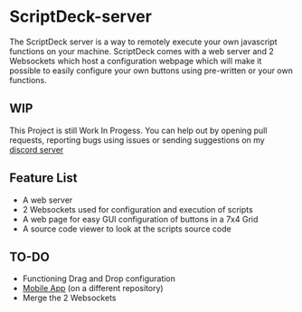 # ScriptDeck-server
The ScriptDeck server is a way to remotely execute your own javascript functions on your machine. ScriptDeck comes with a web server and 2 Websockets which host a configuration webpage which will make it possible to easily configure your own buttons using pre-written or your own functions.

## WIP
This Project is still Work In Progess. You can help out by opening pull requests, reporting bugs using issues or sending suggestions on my [discord server](https://discord.gg/gTwuaHW)

## Feature List
- A web server
- 2 Websockets used for configuration and execution of scripts
- A web page for easy GUI configuration of buttons in a 7x4 Grid
- A source code viewer to look at the scripts source code

## TO-DO
- Functioning Drag and Drop configuration
- [Mobile App](https://github.com/PhoenixGames-Phoenix/ScriptDeck-Client) (on a different repository)
- Merge the 2 Websockets
